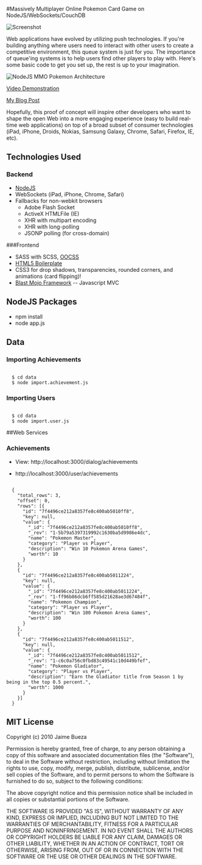 #Massively Multiplayer Online Pokemon Card Game on NodeJS/WebSockets/CouchDB

![Screenshot](https://f.cloud.github.com/assets/25766/1370202/8fb426a6-3a16-11e3-865d-21a9eeb9aec2.png)


Web applications have evolved by utilizing push technologies. If you're building anything where users need to interact with other users to create a competitive environment, this queue system is just for you. The importance of queue'ing systems is to help users find other players to play with. Here's some basic code to get you set up, the rest is up to your imagination.

![NodeJS MMO Pokemon Architecture](http://bueza.com/temp/mmo-cards-architecture.png) 

[Video Demonstration](http://youtu.be/Kcsjb1Isweo?hd=1)

[My Blog Post](http://jbueza.blogspot.com/2010/09/nodejs-hack-session-mmo-pokemon-with.html)

Hopefully, this proof of concept will inspire other developers who want to shape the open Web into a more engaging experience (easy to build real-time web applications) on top of a broad subset of consumer technologies (iPad, iPhone, Droids, Nokias, Samsung Galaxy, Chrome, Safari, Firefox, IE, etc).

## Technologies Used

### Backend

* [NodeJS](http://www.nodejs.org)
* WebSockets (iPad, iPhone, Chrome, Safari)
* Fallbacks for non-webkit browsers
  * Adobe Flash Socket
  * ActiveX HTMLFile (IE)
  * XHR with multipart encoding
  * XHR with long-polling
  * JSONP polling (for cross-domain)

###Frontend

* SASS with SCSS, [OOCSS](http://wiki.github.com/stubbornella/oocss/)
* [HTML5 Boilerplate](http://github.com/paulirish/html5-boilerplate)
* CSS3 for drop shadows, transparencies, rounded corners, and animations (card flipping)!
* [Blast Mojo Framework](http://www.blastmojo.com) -- Javascript MVC

## NodeJS Packages
                    
* npm install
* node app.js

## Data 

### Importing Achievements
<code>
  $ cd data
  $ node import.achievement.js
</code>

### Importing Users
<code>
  $ cd data
  $ node import.user.js
</code>


##Web Services

### Achievements


* View: http://localhost:3000/dialog/achievements

* http://localhost:3000/user/achievements

<code>
  {
    "total_rows": 3,
    "offset": 0,
    "rows": [{
      "id": "7f4496ce212a8357fe8c400ab5010ff8",
      "key": null,
      "value": {
        "_id": "7f4496ce212a8357fe8c400ab5010ff8",
        "_rev": "1-5b79a5397319992c1630ba5d9986e4dc",
        "name": "Pokemon Master",
        "category": "Player vs Player",
        "description": "Win 10 Pokemon Arena Games",
        "worth": 10
      }
    },
    {
      "id": "7f4496ce212a8357fe8c400ab5011224",
      "key": null,
      "value": {
        "_id": "7f4496ce212a8357fe8c400ab5011224",
        "_rev": "1-ff96b86dcb6ff585d21628ae3d67484f",
        "name": "Pokemon Champion",
        "category": "Player vs Player",
        "description": "Win 100 Pokemon Arena Games",
        "worth": 100
      }
    },
    {
      "id": "7f4496ce212a8357fe8c400ab5011512",
      "key": null,
      "value": {
        "_id": "7f4496ce212a8357fe8c400ab5011512",
        "_rev": "1-c6c0a756c0fbd83c49541c10d449bfef",
        "name": "Pokemon Gladiator",
        "category": "Player vs Player",
        "description": "Earn the Gladiator title from Season 1 by being in the top 0.5 percent.",
        "worth": 1000
      }
    }]
  }
</code>

## MIT License

Copyright (c) 2010 Jaime Bueza

Permission is hereby granted, free of charge, to any person obtaining a copy
of this software and associated documentation files (the "Software"), to deal
in the Software without restriction, including without limitation the rights
to use, copy, modify, merge, publish, distribute, sublicense, and/or sell
copies of the Software, and to permit persons to whom the Software is
furnished to do so, subject to the following conditions:

The above copyright notice and this permission notice shall be included in
all copies or substantial portions of the Software.

THE SOFTWARE IS PROVIDED "AS IS", WITHOUT WARRANTY OF ANY KIND, EXPRESS OR
IMPLIED, INCLUDING BUT NOT LIMITED TO THE WARRANTIES OF MERCHANTABILITY,
FITNESS FOR A PARTICULAR PURPOSE AND NONINFRINGEMENT. IN NO EVENT SHALL THE
AUTHORS OR COPYRIGHT HOLDERS BE LIABLE FOR ANY CLAIM, DAMAGES OR OTHER
LIABILITY, WHETHER IN AN ACTION OF CONTRACT, TORT OR OTHERWISE, ARISING FROM,
OUT OF OR IN CONNECTION WITH THE SOFTWARE OR THE USE OR OTHER DEALINGS IN
THE SOFTWARE.
